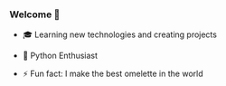 ### Welcome 👋

- 🎓 Learning new technologies and creating projects

- 🐍 Python Enthusiast

- ⚡ Fun fact: I make the best omelette in the world
